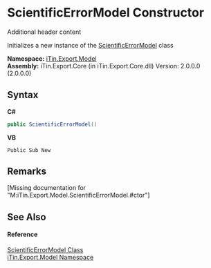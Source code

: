 # ScientificErrorModel Constructor 
Additional header content 

Initializes a new instance of the <a href="T_iTin_Export_Model_ScientificErrorModel">ScientificErrorModel</a> class

**Namespace:**&nbsp;<a href="N_iTin_Export_Model">iTin.Export.Model</a><br />**Assembly:**&nbsp;iTin.Export.Core (in iTin.Export.Core.dll) Version: 2.0.0.0 (2.0.0.0)

## Syntax

**C#**<br />
``` C#
public ScientificErrorModel()
```

**VB**<br />
``` VB
Public Sub New
```


## Remarks
\[Missing <remarks> documentation for "M:iTin.Export.Model.ScientificErrorModel.#ctor"\]

## See Also


#### Reference
<a href="T_iTin_Export_Model_ScientificErrorModel">ScientificErrorModel Class</a><br /><a href="N_iTin_Export_Model">iTin.Export.Model Namespace</a><br />